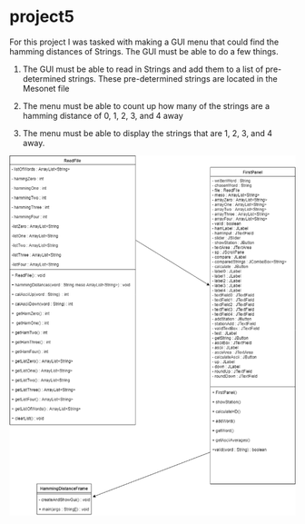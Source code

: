 # project5

For this project I was tasked with making a GUI menu that could find the hamming distances of Strings.
The GUI must be able to do a few things.

1. The GUI must be able to read in Strings and add them to a list of pre-determined strings. These pre-determined strings are located
in the Mesonet file

2. The menu must be able to count up how many of the strings are a hamming distance of 0, 1, 2, 3, and 4 away

3. The menu must be able to display the strings that are 1, 2, 3, and 4 away.
















![alt text](https://github.com/cil0834/project5/blob/master/Final%20UML.png)
